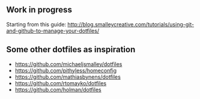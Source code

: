 
Work in progress
----------------

Starting from this guide:
http://blog.smalleycreative.com/tutorials/using-git-and-github-to-manage-your-dotfiles/


Some other dotfiles as inspiration
----------------------------------
* https://github.com/michaeljsmalley/dotfiles
* https://github.com/pithyless/homeconfig
* https://github.com/mathiasbynens/dotfiles
* https://github.com/rtomayko/dotfiles
* https://github.com/holman/dotfiles